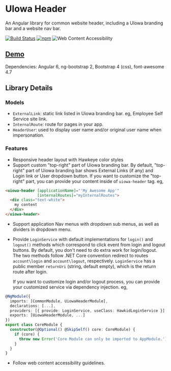 # UIowa Header

An Angular library for common website header, including a UIowa branding bar and a website nav bar.

[![Build Status](https://img.shields.io/travis/changhuixu/uiowa-header-demo/master.svg?label=Travis%20CI&style=flat-square)](https://travis-ci.org/changhuixu/uiowa-header-demo)
[![npm](https://img.shields.io/npm/v/@uiowa/uiowa-header.svg?style=flat-square)](https://www.npmjs.com/package/@uiowa/uiowa-header)
![Web Content Accessibility](https://img.shields.io/badge/Accessibility-100-brightgreen.svg?longCache=true&style=flat-square)

## [Demo](https://uiowa-header.firebaseapp.com)

Dependencies: Angular 6, ng-bootstrap 2, Bootstrap 4 (css), font-awesome 4.7

## Library Details

### Models

* `ExternalLink`: static link listed in Uiowa branding bar. eg, Employee Self Service site link.
* `InternalRoute`: route for pages in your app.
* `HeaderUser`: used to display user name and/or original user name when impersonation.

### Features

* Responsive header layout with Hawkeye color styles
* Support custom "top-right" part of Uiowa branding bar. By default, "top-right" part of Uiowa branding bar shows External Links (if any) and Login link or User dropdown button. If you want to customize the "top-right" part, you can provide your content inside of `uiowa-header` tag. eg,

```html
<uiowa-header [applicationName]="'My Awesome App'"
              [internalRoutes]="myInternalRoutes">
  <div class="text-white">
    my content
  </div>
</uiowa-header>
```

* Support application Nav menus with dropdown sub menus, as well as dividers in dropdown menu.
* Provide `LoginService` with default implementations for `login()` and `logout()` methods which correspond to click event from login and logout buttons. By default, you don't need to do extra work for login/logout. The two methods follow .NET Core convention redirect to routes `account\login` and `account\logout`, respectively. `LoginService` has a public member `returnUri` (string, default empty), which is the return route after login.

  If you want to customize login and/or logout process, you can provide your customized service via dependency injection. eg,

```typescript
@NgModule({
  imports: [CommonModule, UiowaHeaderModule],
  declarations: [...],
  providers: [{ provide: LoginService, useClass: HawkidLoginService }],
  exports: [UiowaHeaderModule, ...]
})
export class CoreModule {
  constructor(@Optional() @SkipSelf() core: CoreModule) {
    if (core) {
      throw new Error('Core Module can only be imported to AppModule.');
    }
  }
}
```

* Follow web content accessibility guidelines.
